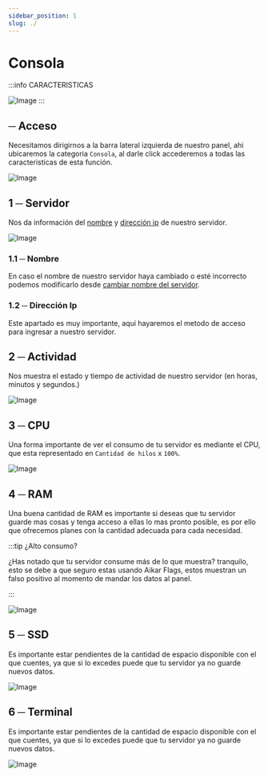 ```yaml
---
sidebar_position: 1
slug: ./
---
```


# Consola
:::info CARACTERISTICAS

![Image](/img/console.png)
:::

## ─ Acceso
Necesitamos dirigirnos a la barra lateral izquierda de nuestro panel, ahi ubicaremos la categoria `Consola`, al darle click accederemos a todas las caracteristicas de esta función.

![Image](/img/console.access.png)

## 1 ─ Servidor
Nos da información del [nombre](/beepanel/#11--nombre) y [dirección ip](/beepanel/#12--dirección-ip) de nuestro servidor.

![Image](/img/console.server.png)

### 1.1 ─ Nombre
En caso el nombre de nuestro servidor haya cambiado o esté incorrecto podemos modificarlo desde [cambiar nombre del servidor](/beepanel/files).
### 1.2 ─ Dirección Ip
Este apartado es muy importante, aqui hayaremos el metodo de acceso para ingresar a nuestro servidor.

## 2 ─ Actividad
Nos muestra el estado y tiempo de actividad de nuestro servidor (en horas, minutos y segundos.)

![Image](/img/console.activity.png)


## 3 ─  CPU
Una forma importante de ver el consumo de tu servidor es mediante el CPU, que esta representado en `Cantidad de hilos` x `100%`.

![Image](/img/cpu.png)

## 4 ─ RAM
Una buena cantidad de RAM es importante si deseas que tu servidor guarde mas cosas y tenga acceso a ellas lo mas pronto posible, es por ello que ofrecemos planes con la cantidad adecuada para cada necesidad.

:::tip ¿Alto consumo?

¿Has notado que tu servidor consume más de lo que muestra? tranquilo, esto se debe a que seguro estas usando Aikar Flags, estos muestran un falso positivo al momento de mandar los datos al panel.

:::

![Image](/img/ram.png)


## 5 ─  SSD
Es importante estar pendientes de la cantidad de espacio disponible con el que cuentes, ya que si lo excedes puede que tu servidor ya no guarde nuevos datos.

![Image](/img/ssd.png)

## 6 ─  Terminal
Es importante estar pendientes de la cantidad de espacio disponible con el que cuentes, ya que si lo excedes puede que tu servidor ya no guarde nuevos datos.

![Image](/img/ssd.png)
